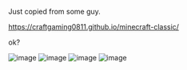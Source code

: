 Just copied from some guy.

https://craftgaming0811.github.io/minecraft-classic/

ok?

![image](https://user-images.githubusercontent.com/73025683/143503693-c78fb835-88fd-4069-b71b-47e7d1c55bfd.png)
![image](https://user-images.githubusercontent.com/73025683/143503717-d3de83e7-b064-4a5e-b4b4-954303f7fcb9.png)
![image](https://user-images.githubusercontent.com/73025683/143503762-bfe7fcc5-7e7a-44b2-9c9f-369e74343ce1.png)
![image](https://user-images.githubusercontent.com/73025683/143503775-15f796cb-2608-44ab-abe4-c4f6e9af9f46.png)
